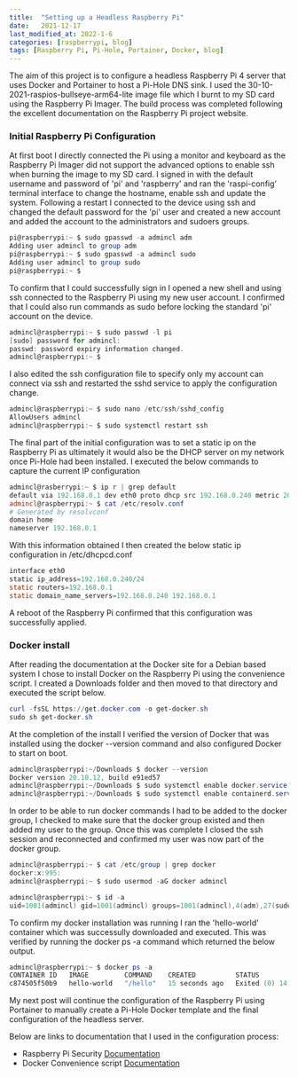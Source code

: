```yaml
---
title:  "Setting up a Headless Raspberry Pi"
date:   2021-12-17
last_modified_at: 2022-1-6
categories: [raspberrypi, blog]
tags: [Raspberry Pi, Pi-Hole, Portainer, Docker, blog]
---
```


The aim of this project is to configure a headless Raspberry Pi 4 server that uses Docker and Portainer to host a Pi-Hole DNS sink. I used the 30-10-2021-raspios-bullseye-arm64-lite image file which I burnt to my SD card using the Raspberry Pi Imager. The build process was completed following the excellent documentation on the Raspberry Pi project website.

### Initial Raspberry Pi Configuration

At first boot I directly connected the Pi using a monitor and keyboard as the Raspberry Pi Imager did not support the advanced options to enable ssh when burning the image to my SD card. I signed in with the default username and password of 'pi' and 'raspberry' and ran the 'raspi-config' terminal interface to change the hostname, enable ssh and update the system. Following a restart I connected to the device using ssh and changed the default password for the 'pi' user and created a new account and added the account to the administrators and sudoers groups.

```powershell
pi@raspberrypi:~ $ sudo gpasswd -a admincl adm
Adding user admincl to group adm
pi@raspberrypi:~ $ sudo gpasswd -a admincl sudo
Adding user admincl to group sudo
pi@raspberrypi:~ $
```

To confirm that I could successfully sign in I opened a new shell and using ssh connected to the Raspberry Pi using my new user account. I confirmed that I could also run commands as sudo before locking the standard 'pi' account on the device.

```powershell
admincl@raspberrypi:~ $ sudo passwd -l pi
[sudo] password for admincl:
passwd: password expiry information changed.
admincl@raspberrypi:~ $
```

I also edited the ssh configuration file to specify only my account can connect via ssh and restarted the sshd service to apply the configuration change.

```powershell
admincl@raspberrypi:~ $ sudo nano /etc/ssh/sshd_config
AllowUsers admincl
admincl@raspberrypi:~ $ sudo systemctl restart ssh
```
The final part of the initial configuration was to set a static ip on the Raspberry Pi as ultimately it would also be the DHCP server on my network once Pi-Hole had been installed. I executed the below commands to capture the current IP configuration

```powershell
admincl@rasberrypi:~ $ ip r | grep default
default via 192.168.0.1 dev eth0 proto dhcp src 192.168.0.240 metric 202
admincl@raspberrypi:~ $ cat /etc/resolv.conf
# Generated by resolvconf
domain home
nameserver 192.168.0.1
```
With this information obtained I then created the below static ip configuration in /etc/dhcpcd.conf

```powershell
interface eth0
static ip_address=192.168.0.240/24
static routers=192.168.0.1
static domain_name_servers=192.168.0.240 192.168.0.1
```
A reboot of the Raspberry Pi confirmed that this configuration was successfully applied.
&nbsp;
### Docker install
After reading the documentation at the Docker site for a Debian based system I chose to install Docker on the Raspberry Pi using the convenience script. I created a Downloads folder and then moved to that directory and executed the script below.

```powershell
curl -fsSL https://get.docker.com -o get-docker.sh
sudo sh get-docker.sh
```
At the completion of the install I verified the version of Docker that was installed using the docker --version command and also configured Docker to start on boot.
```powershell
admincl@raspberrypi:~/Downloads $ docker --version
Docker version 20.10.12, build e91ed57
admincl@raspberrypi:~/Downloads $ sudo systemctl enable docker.service
admincl@raspberrypi:~/Downloads $ sudo systemctl enable containerd.service
```
In order to be able to run docker commands I had to be added to the docker group, I checked to make sure that the docker group existed and then added my user to the group. Once this was complete I closed the ssh session and reconnected and confirmed my user was now part of the docker group.

```powershell
admincl@raspberrypi:~ $ cat /etc/group | grep docker
docker:x:995:
admincl@raspberrypi:~ $ sudo usermod -aG docker admincl

admincl@raspberrypi:~ $ id -a
uid=1001(admincl) gid=1001(admincl) groups=1001(admincl),4(adm),27(sudo),995(docker)
```
To confirm my docker installation was running I ran the 'hello-world' container which was successully downloaded and executed. This was verified by running the docker ps -a command which returned the below output.

```powershell
admincl@raspberrypi:~ $ docker ps -a
CONTAINER ID   IMAGE         COMMAND    CREATED          STATUS                      PORTS     NAMES
c874505f50b9   hello-world   "/hello"   15 seconds ago   Exited (0) 14 seconds ago             practical_goldstine
```
My next post will continue the configuration of the Raspberry Pi using Portainer to manually create a Pi-Hole Docker template and the final configuration of the headless server.

Below are links to documentation that I used in the configuration process:
- Raspberry Pi Security [Documentation](https://www.raspberrypi.com/documentation/computers/configuration.html#securing-your-raspberry-pi)
- Docker Convenience script [Documentation](https://docs.docker.com/~venience-script)
